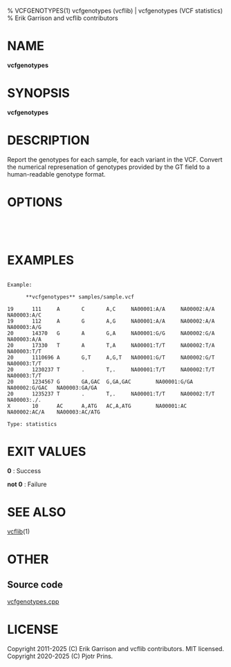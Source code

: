 % VCFGENOTYPES(1) vcfgenotypes (vcflib) | vcfgenotypes (VCF statistics)
% Erik Garrison and vcflib contributors

# NAME

**vcfgenotypes**

# SYNOPSIS

**vcfgenotypes** <vcf file>

# DESCRIPTION

Report the genotypes for each sample, for each variant in the VCF. Convert the numerical represenation of genotypes provided by the GT field to a human-readable genotype format.



# OPTIONS

```




```





# EXAMPLES

```

Example:

      **vcfgenotypes** samples/sample.vcf

19      111     A       C       A,C     NA00001:A/A     NA00002:A/A     NA00003:A/C
19      112     A       G       A,G     NA00001:A/A     NA00002:A/A     NA00003:A/G
20      14370   G       A       G,A     NA00001:G/G     NA00002:G/A     NA00003:A/A
20      17330   T       A       T,A     NA00001:T/T     NA00002:T/A     NA00003:T/T
20      1110696 A       G,T     A,G,T   NA00001:G/T     NA00002:G/T     NA00003:T/T
20      1230237 T       .       T,.     NA00001:T/T     NA00002:T/T     NA00003:T/T
20      1234567 G       GA,GAC  G,GA,GAC        NA00001:G/GA    NA00002:G/GAC   NA00003:GA/GA
20      1235237 T       .       T,.     NA00001:T/T     NA00002:T/T     NA00003:./.
X       10      AC      A,ATG   AC,A,ATG        NA00001:AC      NA00002:AC/A    NA00003:AC/ATG

Type: statistics

```



# EXIT VALUES

**0**
: Success

**not 0**
: Failure

# SEE ALSO



[vcflib](./vcflib.md)(1)



# OTHER

## Source code

[vcfgenotypes.cpp](https://github.com/vcflib/vcflib/blob/master/src/vcfgenotypes.cpp)

# LICENSE

Copyright 2011-2025 (C) Erik Garrison and vcflib contributors. MIT licensed.
Copyright 2020-2025 (C) Pjotr Prins.

<!--
  Created with ./scripts/bin2md.rb scripts/bin2md-template.erb
-->
